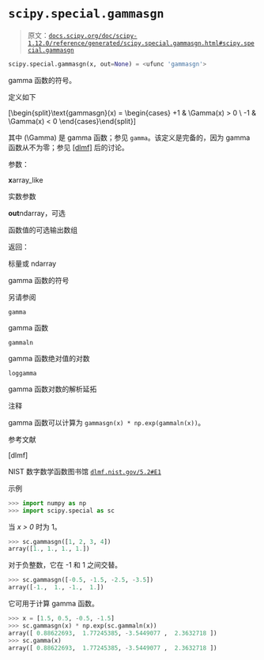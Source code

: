 # `scipy.special.gammasgn`

> 原文：[`docs.scipy.org/doc/scipy-1.12.0/reference/generated/scipy.special.gammasgn.html#scipy.special.gammasgn`](https://docs.scipy.org/doc/scipy-1.12.0/reference/generated/scipy.special.gammasgn.html#scipy.special.gammasgn)

```py
scipy.special.gammasgn(x, out=None) = <ufunc 'gammasgn'>
```

gamma 函数的符号。

定义如下

\[\begin{split}\text{gammasgn}(x) = \begin{cases} +1 & \Gamma(x) > 0 \\ -1 & \Gamma(x) < 0 \end{cases}\end{split}\]

其中 \(\Gamma\) 是 gamma 函数；参见 `gamma`。该定义是完备的，因为 gamma 函数从不为零；参见 [[dlmf]](#r6b8e904025cf-dlmf) 后的讨论。

参数：

**x**array_like

实数参数

**out**ndarray，可选

函数值的可选输出数组

返回：

标量或 ndarray

gamma 函数的符号

另请参阅

`gamma`

gamma 函数

`gammaln`

gamma 函数绝对值的对数

`loggamma`

gamma 函数对数的解析延拓

注释

gamma 函数可以计算为 `gammasgn(x) * np.exp(gammaln(x))`。

参考文献

[dlmf]

NIST 数字数学函数图书馆 [`dlmf.nist.gov/5.2#E1`](https://dlmf.nist.gov/5.2#E1)

示例

```py
>>> import numpy as np
>>> import scipy.special as sc 
```

当 *x > 0* 时为 1。

```py
>>> sc.gammasgn([1, 2, 3, 4])
array([1., 1., 1., 1.]) 
```

对于负整数，它在 -1 和 1 之间交替。

```py
>>> sc.gammasgn([-0.5, -1.5, -2.5, -3.5])
array([-1.,  1., -1.,  1.]) 
```

它可用于计算 gamma 函数。

```py
>>> x = [1.5, 0.5, -0.5, -1.5]
>>> sc.gammasgn(x) * np.exp(sc.gammaln(x))
array([ 0.88622693,  1.77245385, -3.5449077 ,  2.3632718 ])
>>> sc.gamma(x)
array([ 0.88622693,  1.77245385, -3.5449077 ,  2.3632718 ]) 
```
